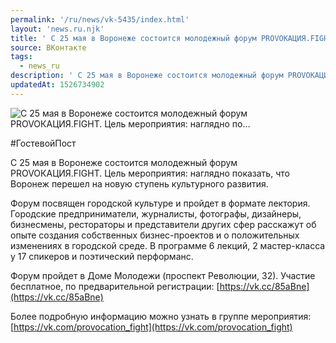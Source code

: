 ```yaml
---
permalink: '/ru/news/vk-5435/index.html'
layout: 'news.ru.njk'
title: ' С 25 мая в Воронеже состоится молодежный форум PROVOКАЦИЯ.FIGHT. Цель мероприятия: наглядно по…'
source: ВКонтакте
tags:
  - news_ru
description: ' С 25 мая в Воронеже состоится молодежный форум PROVOКАЦИЯ.FIGHT. Цель мероприятия: наглядно по…'
updatedAt: 1526734902
---
```

![ С 25 мая в Воронеже состоится молодежный форум PROVOКАЦИЯ.FIGHT. Цель мероприятия: наглядно по…](https://sun9-75.userapi.com/impf/GWm6SGnX0AmscttgVAMfnBsUK2nj83HmtbP50A/zbqDEG6-WWw.jpg?size=1280x852&quality=96&sign=fd372f4792f886c766ee02db9d7b08ff&c_uniq_tag=BU8BtbFx09Y99PpscZe3n0IGRxivCsOZadD9FnZHu6Y&type=album)

#ГостевойПост

С 25 мая в Воронеже состоится молодежный форум PROVOКАЦИЯ.FIGHT. Цель мероприятия: наглядно показать, что Воронеж перешел на новую ступень культурного развития.

Форум посвящен городской культуре и пройдет в формате лектория. Городские предприниматели, журналисты, фотографы, дизайнеры, бизнесмены, рестораторы и представители других сфер расскажут об опыте создания собственных бизнес-проектов и о положительных изменениях в городской среде. В программе 6 лекций, 2 мастер-класса у 17 спикеров и поэтический перформанс.

Форум пройдет в Доме Молодежи (проспект Революции, 32). Участие бесплатное, по предварительной регистрации: [https://vk.cc/85aBne](https://vk.cc/85aBne)

Более подробную информацию можно узнать в группе мероприятия: [https://vk.com/provocation_fight](https://vk.com/provocation_fight)
